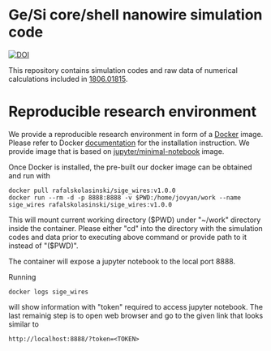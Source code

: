 # Ge/Si core/shell nanowire simulation code
[![DOI](https://zenodo.org/badge/140704368.svg)](https://zenodo.org/badge/latestdoi/140704368)

This repository contains simulation codes and raw data of numerical calculations included in [1806.01815](https://arxiv.org/abs/1806.01815).




# Reproducible research environment

We provide a reproducible research environment in form of a [Docker](https://www.docker.com/) image.
Please refer to Docker [documentation](https://docs.docker.com/install/) for the installation instruction.
We provide image that is based on [jupyter/minimal-notebook](https://hub.docker.com/r/jupyter/minimal-notebook/) image.

Once Docker is installed, the pre-built our docker image can be obtained and run with

    docker pull rafalskolasinski/sige_wires:v1.0.0
    docker run --rm -d -p 8888:8888 -v $PWD:/home/jovyan/work --name sige_wires rafalskolasinski/sige_wires:v1.0.0

This will mount current working directory ($PWD) under "~/work" directory inside the container.
Please either "cd" into the directory with the simulation codes and data prior to executing above command or provide path to it instead of "($PWD)".

The container will expose a jupyter notebook to the local port 8888.

Running

    docker logs sige_wires

will show information with "token" required to access jupyter notebook.
The last remainig step is to open web browser and go to the given link that looks similar to

    http://localhost:8888/?token=<TOKEN>

